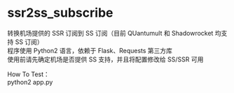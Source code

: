 # ssr2ss_subscribe
转换机场提供的 SSR 订阅到 SS 订阅（目前 QUantumult 和 Shadowrocket 均支持 SS 订阅）  
程序使用 Python2 语言，依赖于 Flask、Requests 第三方库  
使用前请先确定机场是否提供 SS 支持，并且将配置修改给 SS/SSR 可用
  
How To Test：  
python2 app.py
